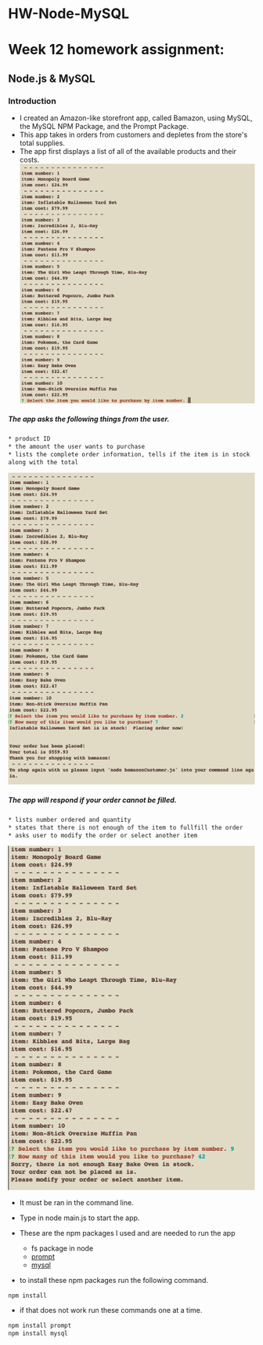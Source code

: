# HW-Node-MySQL

# Week 12 homework assignment:
## Node.js & MySQL

### Introduction

* I created an Amazon-like storefront app, called Bamazon, using MySQL, the MySQL NPM Package, and the Prompt Package.
* This app takes in orders from customers and depletes from the store's total supplies.
* The app first displays a list of all of the available products and their costs.
![ScreenShot](screenshots/inventory.png "Lists of Products.")
##### The app asks the following things from the user.

	* product ID
	* the amount the user wants to purchase
    * lists the complete order information, tells if the item is in stock along with the total
![ScreenShot](screenshots/order.png "Prompts for ID and how many.")

##### The app will respond if your order cannot be filled.

	* lists number ordered and quantity
    * states that there is not enough of the item to fullfill the order
    * asks user to modify the order or select another item
![ScreenShot](screenshots/unfilled.png "Prompts for ID and how many.")

* It must be ran in the command line.
* Type in node main.js to start the app.

* These are the npm packages I used and are needed to run the app

	* fs package in node
	* [prompt](https://www.npmjs.com/package/prompt)
	* [mysql](https://www.npmjs.com/package/mysql)
	
* to install these npm packages run the following command.
```
npm install 

```

* if that does not work run these commands one at a time.
```
npm install prompt
npm install mysql